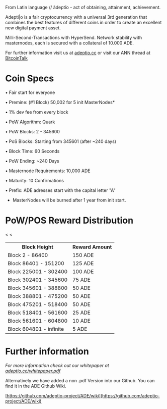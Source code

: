 From Latin language // ădeptĭo - act of obtaining, attainment, achievement.

Adepti|o is a fair cryptocurrency with a universal 3rd generation that combines the best features of different coins
in order to create an excellent new digital payment asset.

Milli-Second-Transactions with HyperSend.
Network stability with masternodes, each is secured with a collateral of 10.000 ADE.

For further information visit us at [adeptio.cc](https://adeptio.cc/) or visit our ANN thread at [BitcoinTalk](https://bitcointalk.com)

# Coin Specs
• Fair start for everyone

• Premine: (#1 Block) 50,002 for 5 init MasterNodes*

• 1% dev fee from every block

• PoW Algorithm: Quark

• PoW Blocks: 2 - 345600

• PoS Blocks: Starting from 345601 (after ~240 days)

• Block Time: 60 Seconds

• PoW Ending: ~240 Days

• Masternode Requirements: 10,000 ADE

• Maturity: 10 Confirmations

• Prefix: ADE adresses start with the capital letter "A"

* MasterNodes will be burned after 1 year from init start.

# PoW/POS Reward Distribution
<table>
  <tr><th>Block Height</th><th>Reward Amount</th>
  <tr><td>Block 2 - 86400</td><td>150 ADE</td>
<tr><td>Block 86401 - 151200</td><td>125 ADE</td>
<tr><td>Block 225001 - 302400</td><td>100 ADE</td>
<tr><td>Block 302401 - 345600</td><td>75 ADE</td><
<tr><td>Block 345601 - 388800</td><td>50 ADE</td><  
<tr><td>Block 388801 - 475200</td><td>50 ADE</td>    
<tr><td>Block 475201 - 518400</td><td>50 ADE</td></tr>
<tr><td>Block 518401 - 561600</td><td>25 ADE</td></tr>
<tr><td>Block 561601 - 604800</td><td>10 ADE</td></tr>
<tr><td>Block 604801 - infinite</td><td>5 ADE</td></tr>
</table>

# Further information

_For more information check out our whitepaper at [adeptio.cc/whitepaper.pdf](https://adeptio.cc/whitepaper.pdf)_


Alternatively we have added a non .pdf Version into our Github. You can find it in the ADE Github Wiki.

[https://github.com/adeptio-project/ADE/wiki](https://github.com/adeptio-project/ADE/wiki)
